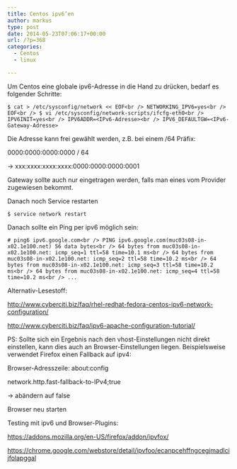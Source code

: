 ```yaml
---
title: Centos ipv6’en
author: markus
type: post
date: 2014-05-23T07:06:17+00:00
url: /?p=368
categories:
  - Centos
  - linux

---
```

Um Centos eine globale ipv6-Adresse in die Hand zu drücken, bedarf es folgender Schritte: 

`$ cat > /etc/sysconfig/network << EOF<br />
NETWORKING_IPV6=yes<br />
EOF<br />
$ vi /etc/sysconfig/network-scripts/ifcfg-eth0<br />
IPV6INIT=yes<br />
IPV6ADDR=<IPv6-Adresse><br />
IPV6_DEFAULTGW=<IPv6-Gateway-Adresse>`

Die Adresse kann frei gewählt werden, z.B. bei einem /64 Präfix:
  
0000:0000:0000:0000 / 64
  
-> xxx:xxxx:xxxx:xxxx:0000:0000:0000:0001
  
Gateway sollte auch nur eingetragen werden, falls man eines vom Provider zugewiesen bekommt. 

Danach noch Service restarten
  
`$ service network restart`

Danach sollte ein Ping per ipv6 möglich sein:
  
`# ping6 ipv6.google.com<br />
PING ipv6.google.com(muc03s08-in-x02.1e100.net) 56 data bytes<br />
64 bytes from muc03s08-in-x02.1e100.net: icmp_seq=1 ttl=58 time=10.1 ms<br />
64 bytes from muc03s08-in-x02.1e100.net: icmp_seq=2 ttl=58 time=10.2 ms<br />
64 bytes from muc03s08-in-x02.1e100.net: icmp_seq=3 ttl=58 time=10.2 ms<br />
64 bytes from muc03s08-in-x02.1e100.net: icmp_seq=4 ttl=58 time=10.2 ms<br />
...`

Alternativ-Lesestoff:
  
http://www.cyberciti.biz/faq/rhel-redhat-fedora-centos-ipv6-network-configuration/
  
http://www.cyberciti.biz/faq/ipv6-apache-configuration-tutorial/

PS: Sollte sich ein Ergebnis nach den vhost-Einstellungen nicht direkt einstellen, kann dies auch an Browser-Einstellungen liegen. Beispielsweise verwendet Firefox einen Fallback auf ipv4:
  
Browser-Adresszeile: about:config

network.http.fast-fallback-to-IPv4;true
  
-> abändern auf false
  
Browser neu starten

Testing mit ipv6 und Browser-Plugins:
  
https://addons.mozilla.org/en-US/firefox/addon/ipvfox/
  
https://chrome.google.com/webstore/detail/ipvfoo/ecanpcehffngcegjmadlcijfolapggal